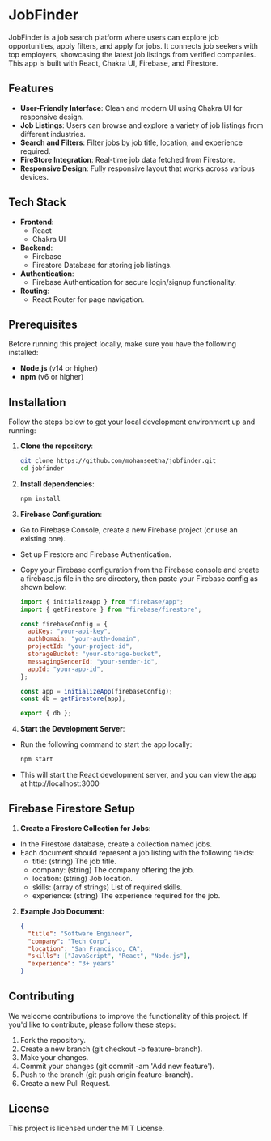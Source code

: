 # JobFinder

JobFinder is a job search platform where users can explore job opportunities, apply filters, and apply for jobs. It connects job seekers with top employers, showcasing the latest job listings from verified companies. This app is built with React, Chakra UI, Firebase, and Firestore.

## Features

- **User-Friendly Interface**: Clean and modern UI using Chakra UI for responsive design.
- **Job Listings**: Users can browse and explore a variety of job listings from different industries.
- **Search and Filters**: Filter jobs by job title, location, and experience required.
- **FireStore Integration**: Real-time job data fetched from Firestore.
- **Responsive Design**: Fully responsive layout that works across various devices.

## Tech Stack

- **Frontend**:
  - React
  - Chakra UI
- **Backend**:
  - Firebase
  - Firestore Database for storing job listings.
- **Authentication**:
  - Firebase Authentication for secure login/signup functionality.
- **Routing**:
  - React Router for page navigation.

## Prerequisites

Before running this project locally, make sure you have the following installed:

- **Node.js** (v14 or higher)
- **npm** (v6 or higher)

## Installation

Follow the steps below to get your local development environment up and running:

1. **Clone the repository**:

   ```bash
   git clone https://github.com/mohanseetha/jobfinder.git
   cd jobfinder

   ```

2. **Install dependencies**:

   ```bash
   npm install

   ```

3. **Firebase Configuration**:

- Go to Firebase Console, create a new Firebase project (or use an existing one).
- Set up Firestore and Firebase Authentication.
- Copy your Firebase configuration from the Firebase console and create a firebase.js file in the src directory, then paste your Firebase config as shown below:

  ```javascript
  import { initializeApp } from "firebase/app";
  import { getFirestore } from "firebase/firestore";

  const firebaseConfig = {
    apiKey: "your-api-key",
    authDomain: "your-auth-domain",
    projectId: "your-project-id",
    storageBucket: "your-storage-bucket",
    messagingSenderId: "your-sender-id",
    appId: "your-app-id",
  };

  const app = initializeApp(firebaseConfig);
  const db = getFirestore(app);

  export { db };
  ```

4. **Start the Development Server**:

- Run the following command to start the app locally:

  ```bash
  npm start
  ```

- This will start the React development server, and you can view the app at http://localhost:3000

## Firebase Firestore Setup

1. **Create a Firestore Collection for Jobs**:

- In the Firestore database, create a collection named jobs.
- Each document should represent a job listing with the following fields:
  - title: (string) The job title.
  - company: (string) The company offering the job.
  - location: (string) Job location.
  - skills: (array of strings) List of required skills.
  - experience: (string) The experience required for the job.

2. **Example Job Document**:

   ```json
   {
     "title": "Software Engineer",
     "company": "Tech Corp",
     "location": "San Francisco, CA",
     "skills": ["JavaScript", "React", "Node.js"],
     "experience": "3+ years"
   }
   ```

## Contributing

We welcome contributions to improve the functionality of this project. If you'd like to contribute, please follow these steps:

1. Fork the repository.
2. Create a new branch (git checkout -b feature-branch).
3. Make your changes.
4. Commit your changes (git commit -am 'Add new feature').
5. Push to the branch (git push origin feature-branch).
6. Create a new Pull Request.

## License

This project is licensed under the MIT License.
